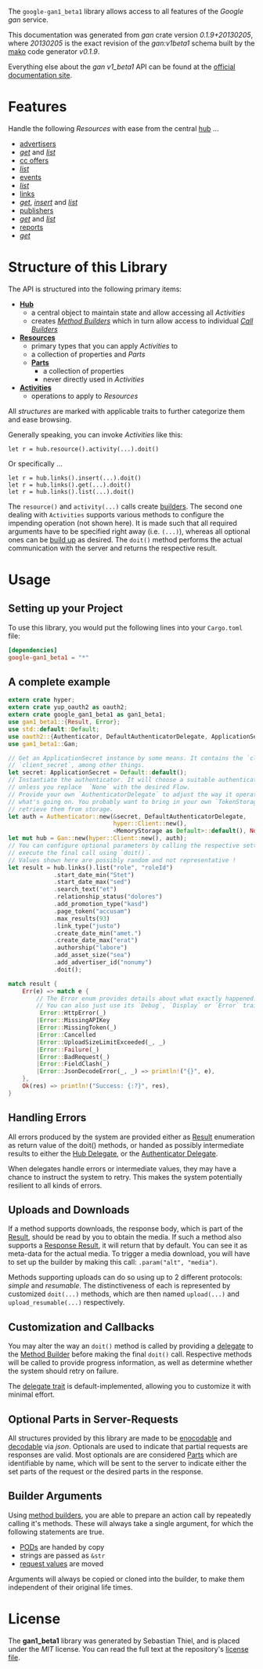 <!---
DO NOT EDIT !
This file was generated automatically from 'src/mako/api/README.md.mako'
DO NOT EDIT !
-->
The `google-gan1_beta1` library allows access to all features of the *Google gan* service.

This documentation was generated from *gan* crate version *0.1.9+20130205*, where *20130205* is the exact revision of the *gan:v1beta1* schema built by the [mako](http://www.makotemplates.org/) code generator *v0.1.9*.

Everything else about the *gan* *v1_beta1* API can be found at the
[official documentation site](https://developers.google.com/affiliate-network/).
# Features

Handle the following *Resources* with ease from the central [hub](http://byron.github.io/google-apis-rs/google_gan1_beta1/struct.Gan.html) ... 

* [advertisers](http://byron.github.io/google-apis-rs/google_gan1_beta1/struct.Advertiser.html)
 * [*get*](http://byron.github.io/google-apis-rs/google_gan1_beta1/struct.AdvertiserGetCall.html) and [*list*](http://byron.github.io/google-apis-rs/google_gan1_beta1/struct.AdvertiserListCall.html)
* [cc offers](http://byron.github.io/google-apis-rs/google_gan1_beta1/struct.CcOffer.html)
 * [*list*](http://byron.github.io/google-apis-rs/google_gan1_beta1/struct.CcOfferListCall.html)
* [events](http://byron.github.io/google-apis-rs/google_gan1_beta1/struct.Event.html)
 * [*list*](http://byron.github.io/google-apis-rs/google_gan1_beta1/struct.EventListCall.html)
* [links](http://byron.github.io/google-apis-rs/google_gan1_beta1/struct.Link.html)
 * [*get*](http://byron.github.io/google-apis-rs/google_gan1_beta1/struct.LinkGetCall.html), [*insert*](http://byron.github.io/google-apis-rs/google_gan1_beta1/struct.LinkInsertCall.html) and [*list*](http://byron.github.io/google-apis-rs/google_gan1_beta1/struct.LinkListCall.html)
* [publishers](http://byron.github.io/google-apis-rs/google_gan1_beta1/struct.Publisher.html)
 * [*get*](http://byron.github.io/google-apis-rs/google_gan1_beta1/struct.PublisherGetCall.html) and [*list*](http://byron.github.io/google-apis-rs/google_gan1_beta1/struct.PublisherListCall.html)
* [reports](http://byron.github.io/google-apis-rs/google_gan1_beta1/struct.Report.html)
 * [*get*](http://byron.github.io/google-apis-rs/google_gan1_beta1/struct.ReportGetCall.html)




# Structure of this Library

The API is structured into the following primary items:

* **[Hub](http://byron.github.io/google-apis-rs/google_gan1_beta1/struct.Gan.html)**
    * a central object to maintain state and allow accessing all *Activities*
    * creates [*Method Builders*](http://byron.github.io/google-apis-rs/google_gan1_beta1/trait.MethodsBuilder.html) which in turn
      allow access to individual [*Call Builders*](http://byron.github.io/google-apis-rs/google_gan1_beta1/trait.CallBuilder.html)
* **[Resources](http://byron.github.io/google-apis-rs/google_gan1_beta1/trait.Resource.html)**
    * primary types that you can apply *Activities* to
    * a collection of properties and *Parts*
    * **[Parts](http://byron.github.io/google-apis-rs/google_gan1_beta1/trait.Part.html)**
        * a collection of properties
        * never directly used in *Activities*
* **[Activities](http://byron.github.io/google-apis-rs/google_gan1_beta1/trait.CallBuilder.html)**
    * operations to apply to *Resources*

All *structures* are marked with applicable traits to further categorize them and ease browsing.

Generally speaking, you can invoke *Activities* like this:

```Rust,ignore
let r = hub.resource().activity(...).doit()
```

Or specifically ...

```ignore
let r = hub.links().insert(...).doit()
let r = hub.links().get(...).doit()
let r = hub.links().list(...).doit()
```

The `resource()` and `activity(...)` calls create [builders][builder-pattern]. The second one dealing with `Activities` 
supports various methods to configure the impending operation (not shown here). It is made such that all required arguments have to be 
specified right away (i.e. `(...)`), whereas all optional ones can be [build up][builder-pattern] as desired.
The `doit()` method performs the actual communication with the server and returns the respective result.

# Usage

## Setting up your Project

To use this library, you would put the following lines into your `Cargo.toml` file:

```toml
[dependencies]
google-gan1_beta1 = "*"
```

## A complete example

```Rust
extern crate hyper;
extern crate yup_oauth2 as oauth2;
extern crate google_gan1_beta1 as gan1_beta1;
use gan1_beta1::{Result, Error};
use std::default::Default;
use oauth2::{Authenticator, DefaultAuthenticatorDelegate, ApplicationSecret, MemoryStorage};
use gan1_beta1::Gan;

// Get an ApplicationSecret instance by some means. It contains the `client_id` and 
// `client_secret`, among other things.
let secret: ApplicationSecret = Default::default();
// Instantiate the authenticator. It will choose a suitable authentication flow for you, 
// unless you replace  `None` with the desired Flow.
// Provide your own `AuthenticatorDelegate` to adjust the way it operates and get feedback about 
// what's going on. You probably want to bring in your own `TokenStorage` to persist tokens and
// retrieve them from storage.
let auth = Authenticator::new(&secret, DefaultAuthenticatorDelegate,
                              hyper::Client::new(),
                              <MemoryStorage as Default>::default(), None);
let mut hub = Gan::new(hyper::Client::new(), auth);
// You can configure optional parameters by calling the respective setters at will, and
// execute the final call using `doit()`.
// Values shown here are possibly random and not representative !
let result = hub.links().list("role", "roleId")
             .start_date_min("Stet")
             .start_date_max("sed")
             .search_text("et")
             .relationship_status("dolores")
             .add_promotion_type("kasd")
             .page_token("accusam")
             .max_results(93)
             .link_type("justo")
             .create_date_min("amet.")
             .create_date_max("erat")
             .authorship("labore")
             .add_asset_size("sea")
             .add_advertiser_id("nonumy")
             .doit();

match result {
    Err(e) => match e {
        // The Error enum provides details about what exactly happened.
        // You can also just use its `Debug`, `Display` or `Error` traits
         Error::HttpError(_)
        |Error::MissingAPIKey
        |Error::MissingToken(_)
        |Error::Cancelled
        |Error::UploadSizeLimitExceeded(_, _)
        |Error::Failure(_)
        |Error::BadRequest(_)
        |Error::FieldClash(_)
        |Error::JsonDecodeError(_, _) => println!("{}", e),
    },
    Ok(res) => println!("Success: {:?}", res),
}

```
## Handling Errors

All errors produced by the system are provided either as [Result](http://byron.github.io/google-apis-rs/google_gan1_beta1/enum.Result.html) enumeration as return value of 
the doit() methods, or handed as possibly intermediate results to either the 
[Hub Delegate](http://byron.github.io/google-apis-rs/google_gan1_beta1/trait.Delegate.html), or the [Authenticator Delegate](http://byron.github.io/google-apis-rs/google_gan1_beta1/../yup-oauth2/trait.AuthenticatorDelegate.html).

When delegates handle errors or intermediate values, they may have a chance to instruct the system to retry. This 
makes the system potentially resilient to all kinds of errors.

## Uploads and Downloads
If a method supports downloads, the response body, which is part of the [Result](http://byron.github.io/google-apis-rs/google_gan1_beta1/enum.Result.html), should be
read by you to obtain the media.
If such a method also supports a [Response Result](http://byron.github.io/google-apis-rs/google_gan1_beta1/trait.ResponseResult.html), it will return that by default.
You can see it as meta-data for the actual media. To trigger a media download, you will have to set up the builder by making
this call: `.param("alt", "media")`.

Methods supporting uploads can do so using up to 2 different protocols: 
*simple* and *resumable*. The distinctiveness of each is represented by customized 
`doit(...)` methods, which are then named `upload(...)` and `upload_resumable(...)` respectively.

## Customization and Callbacks

You may alter the way an `doit()` method is called by providing a [delegate](http://byron.github.io/google-apis-rs/google_gan1_beta1/trait.Delegate.html) to the 
[Method Builder](http://byron.github.io/google-apis-rs/google_gan1_beta1/trait.CallBuilder.html) before making the final `doit()` call. 
Respective methods will be called to provide progress information, as well as determine whether the system should 
retry on failure.

The [delegate trait](http://byron.github.io/google-apis-rs/google_gan1_beta1/trait.Delegate.html) is default-implemented, allowing you to customize it with minimal effort.

## Optional Parts in Server-Requests

All structures provided by this library are made to be [enocodable](http://byron.github.io/google-apis-rs/google_gan1_beta1/trait.RequestValue.html) and 
[decodable](http://byron.github.io/google-apis-rs/google_gan1_beta1/trait.ResponseResult.html) via *json*. Optionals are used to indicate that partial requests are responses 
are valid.
Most optionals are are considered [Parts](http://byron.github.io/google-apis-rs/google_gan1_beta1/trait.Part.html) which are identifiable by name, which will be sent to 
the server to indicate either the set parts of the request or the desired parts in the response.

## Builder Arguments

Using [method builders](http://byron.github.io/google-apis-rs/google_gan1_beta1/trait.CallBuilder.html), you are able to prepare an action call by repeatedly calling it's methods.
These will always take a single argument, for which the following statements are true.

* [PODs][wiki-pod] are handed by copy
* strings are passed as `&str`
* [request values](http://byron.github.io/google-apis-rs/google_gan1_beta1/trait.RequestValue.html) are moved

Arguments will always be copied or cloned into the builder, to make them independent of their original life times.

[wiki-pod]: http://en.wikipedia.org/wiki/Plain_old_data_structure
[builder-pattern]: http://en.wikipedia.org/wiki/Builder_pattern
[google-go-api]: https://github.com/google/google-api-go-client

# License
The **gan1_beta1** library was generated by Sebastian Thiel, and is placed 
under the *MIT* license.
You can read the full text at the repository's [license file][repo-license].

[repo-license]: https://github.com/Byron/google-apis-rs/LICENSE.md
